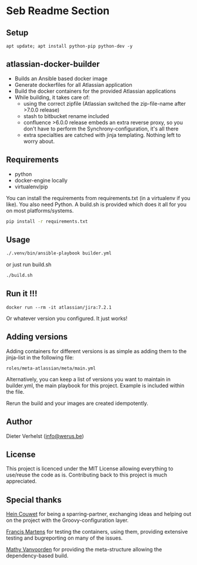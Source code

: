 # Seb Readme Section
## Setup
`apt update; apt install python-pip python-dev -y`

## atlassian-docker-builder

* Builds an Ansible based docker image
* Generate dockerfiles for all Atlassian application 
* Build the docker containers for the provided Atlassian applications
* While building, it takes care of:
  * using the correct zipfile (Atlassian switched the zip-file-name after >7.0.0 release)
  * stash to bitbucket rename included
  * confluence >6.0.0 release embeds an extra reverse proxy, so you don't have to perform the Synchrony-configuration, it's all there
  * extra specialties are catched with jinja templating. Nothing left to worry about.

## Requirements

* python
* docker-engine locally
* virtualenv/pip

You can install the requirements from requirements.txt (in a virtualenv if you like). You also need Python.
A build.sh is provided which does it all for you on most platforms/systems.

```bash
pip install -r requirements.txt
```

## Usage

```bash
./.venv/bin/ansible-playbook builder.yml
```
or just run build.sh

```bash
./build.sh
```

## Run it !!!
```
docker run --rm -it atlassian/jira:7.2.1
```
Or whatever version you configured. It just works!

## Adding versions

Adding containers for different versions is as simple as adding them to the jinja-list in the following file:
````
roles/meta-atlassian/meta/main.yml
````
Alternatively, you can keep a list of versions you want to maintain in builder.yml, the main playbook for this project. Example is included within the file.

Rerun the build and your images are created idempotently.

## Author

Dieter Verhelst (info@werus.be)

## License

This project is licenced under the MIT License allowing everything to use/reuse the code as is. Contributing back to this project is much appreciated.

## Special thanks

[Hein Couwet](mailto:info@2improveit.eu) for being a sparring-partner, exchanging ideas and helping out on the project with the Groovy-configuration layer.

[Francis Martens](mailto:francis@idalko.net) for testing the containers, using them, providing extensive testing and bugreporting on many of the issues. 

[Mathy Vanvoorden](mailto:mathy@draca.be) for providing the meta-structure allowing the dependency-based build.
